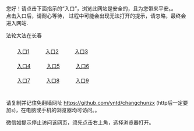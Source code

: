 您好！请点击下面指示的“入口”，浏览此网站是安全的，且为您带来平安。。 <br/>
点击入口后，请耐心等待， 过程中可能会出现无法打开的提示，请忽略，最终会进入网站. </br>

法轮大法在长春<br/>
<div style="padding:10px"><a style="margin:20px" target="_blank" href="https://d1tcih09c23x1g.cloudfront.net/2Qpsp?kudqcil" id="ccLink1" rel="nofollow">入口1</a> <a target="_blank" style="margin:20px" href="https://d3tkouvrz4gq9l.cloudfront.net/2Qpsp?aclrqe" id="ccLink2" rel="nofollow">入口2</a> <a style="margin:20px" target="_blank" href="https://d2bx9u1wlyg9ow.cloudfront.net/2Qpsp?gczeydnx" id="ccLink3" rel="nofollow">入口3</a></div>

<div style="padding:10px" ><a style="margin:20px" target="_blank" href="https://d1tcih09c23x1g.cloudfront.net/2Qpsp?kudqcil" id="ccLink4" rel="nofollow">入口4</a> <a style="margin:20px" href="https://d3tkouvrz4gq9l.cloudfront.net/2Qpsp?aclrqe" target="_blank" id="ccLink5" rel="nofollow">入口5</a> <a style="margin:20px" href="https://d2bx9u1wlyg9ow.cloudfront.net/2Qpsp?gczeydnx" target="_blank" id="ccLink6" rel="nofollow">入口6</a></div>

<div style="padding:10px"><a style="margin:20px" target="_blank" href="https://d1tcih09c23x1g.cloudfront.net/2Qpsp?kudqcil" id="ccLink7" rel="nofollow">入口7</a> <a style="margin:20px" href="https://d3tkouvrz4gq9l.cloudfront.net/2Qpsp?aclrqe" target="_blank" id="ccLink8" rel="nofollow">入口8</a> <a style="margin:20px" target="_blank" href="https://d2bx9u1wlyg9ow.cloudfront.net/2Qpsp?gczeydnx" id="ccLink9" rel="nofollow">入口9</a></div>

<br/>



请复制并记住免翻墙网址 https://github.com/yntd/changchunzx (http后一定要加s)，在电脑或手机的浏览器均可访问。。<br/>

微信如提示停止访问该网页，须先点击右上角，选择浏览器打开。

